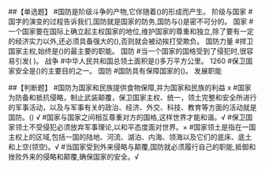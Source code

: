 ##【单选题】
#国防是阶级斗争的产物,它伴随着()的形成而产生。
阶级与国家
#国字的演变的过程告诉我们,国防就是国家的防务,国防与()是密不可分的。
国家
#一个国家要在国际上确立起主权国家的地位,维护国家的尊重和独立,除了要有一定的经济实力以外,还必须具备强大的(),否则就会被动挨打受欺负。
国防力量
#捍卫国家主权,始终是()的最主要的职能。
国防
#当一个国家的国格受到了侵犯时,很容易引发( )。
战争
#中华人民共和国总领土面积是()多万平方公里。
1260
#保卫国家安全是()的主要目的之一。
国防
#国防具有保障国家的()。
发展职能

##【判断题】
#国防为国家和民族提供食物保障,并为国家和民族的利益 x
#国家为防备和抵抗侵略，制止武装颠覆，保卫国家主权、统一，领土完整和安全所进行的军事活动，以及与军事有关的政治、经济、外交、科技、教育等方面的活动就是国防。() √
#国家与国家之间相互尊重对方的国格,这样世界才能和谐。√
#保卫国家领土不受侵犯必须放弃军事理论,以和平态度面对世界。×
#国家领土是指在一国主权上的区域,包括一国的陆地、河流、湖泊、内海、领海以及它们的底床、底土和上空(领空)。√
#当国家受到外来侵略与颠覆,国防就必须履行自己的职能,抵御和挫败外来的侵略和颠覆,确保国家的安全。√

